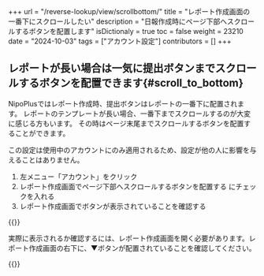 +++
url = "/reverse-lookup/view/scrollbottom/"
title = "レポート作成画面の一番下にスクロールしたい"
description = "日報作成時にページ下部へスクロールするボタンを配置します"
isDictionaly = true
toc = false
weight = 23210
date = "2024-10-03"
tags = ["アカウント設定"]
contributors = []
+++

## レポートが長い場合は一気に提出ボタンまでスクロールするボタンを配置できます{#scroll_to_bottom}

NipoPlusではレポート作成時、提出ボタンはレポートの一番下に配置されます。
レポートのテンプレートが長い場合、一番下までスクロールするのが大変に感じる方もいます。
その時はページ末尾までスクロールするボタンを配置することができます。

この設定は使用中のアカウントにのみ適用されるため、設定が他の人に影響を与えることはありません。

1. 左メニュー「アカウント」をクリック
2. レポート作成画面でページ下部へスクロールするボタンを配置する にチェックを入れる
3. レポート作成画面でボタンが表示されていることを確認する

{{<iTablet filename="img/scrollBottom" msg="スクロールボタンを表示する設定です" alice="ok">}}

実際に表示されるか確認するには、レポート作成画面を開く必要があります。レポート作成画面の右下に、▼ボタンが配置されていることを確認してください。

{{<iTablet filename="img/scrollButton" msg="右下にボタンが出現します" alice="ok">}}
